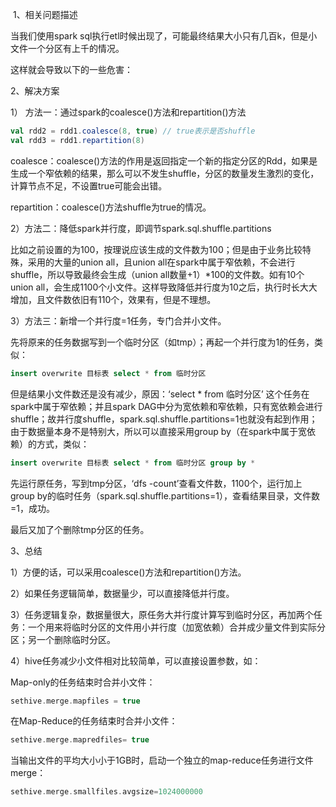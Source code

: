​
1、相关问题描述

当我们使用spark sql执行etl时候出现了，可能最终结果大小只有几百k，但是小文件一个分区有上千的情况。

这样就会导致以下的一些危害：




2、解决方案

1） 方法一：通过spark的coalesce()方法和repartition()方法

```scala
val rdd2 = rdd1.coalesce(8, true) // true表示是否shuffle    
val rdd3 = rdd1.repartition(8)   
```  
coalesce：coalesce()方法的作用是返回指定一个新的指定分区的Rdd，如果是生成一个窄依赖的结果，那么可以不发生shuffle，分区的数量发生激烈的变化，计算节点不足，不设置true可能会出错。   

repartition：coalesce()方法shuffle为true的情况。    

2）方法二：降低spark并行度，即调节spark.sql.shuffle.partitions     

比如之前设置的为100，按理说应该生成的文件数为100；但是由于业务比较特殊，采用的大量的union all，且union all在spark中属于窄依赖，不会进行shuffle，所以导致最终会生成（union all数量+1）*100的文件数。如有10个union all，会生成1100个小文件。这样导致降低并行度为10之后，执行时长大大增加，且文件数依旧有110个，效果有，但是不理想。    

3）方法三：新增一个并行度=1任务，专门合并小文件。   

先将原来的任务数据写到一个临时分区（如tmp）；再起一个并行度为1的任务，类似：    
```sql
insert overwrite 目标表 select * from 临时分区
```   
但是结果小文件数还是没有减少，原因：‘select * from 临时分区’ 这个任务在spark中属于窄依赖；并且spark DAG中分为宽依赖和窄依赖，只有宽依赖会进行shuffle；故并行度shuffle，spark.sql.shuffle.partitions=1也就没有起到作用；由于数据量本身不是特别大，所以可以直接采用group by（在spark中属于宽依赖）的方式，类似：
```sql
insert overwrite 目标表 select * from 临时分区 group by *
```   
先运行原任务，写到tmp分区，‘dfs -count’查看文件数，1100个，运行加上group by的临时任务（spark.sql.shuffle.partitions=1），查看结果目录，文件数=1，成功。   

最后又加了个删除tmp分区的任务。    

3、总结   

1）方便的话，可以采用coalesce()方法和repartition()方法。  

2）如果任务逻辑简单，数据量少，可以直接降低并行度。   

3）任务逻辑复杂，数据量很大，原任务大并行度计算写到临时分区，再加两个任务：一个用来将临时分区的文件用小并行度（加宽依赖）合并成少量文件到实际分区；另一个删除临时分区。   

4）hive任务减少小文件相对比较简单，可以直接设置参数，如：  

Map-only的任务结束时合并小文件：  
```scala
sethive.merge.mapfiles = true  
```    
在Map-Reduce的任务结束时合并小文件：  
```scala
sethive.merge.mapredfiles= true  
```     
当输出文件的平均大小小于1GB时，启动一个独立的map-reduce任务进行文件merge：   
```scala
sethive.merge.smallfiles.avgsize=1024000000 
```    

​
